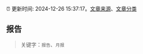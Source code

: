 :alarm_clock: 更新时间: 2024-12-26 15:37:17。[文章来源](/README.md)、[文章分类](/TAGS.md)

## 报告


> 关键字：`报告`、`月报`



